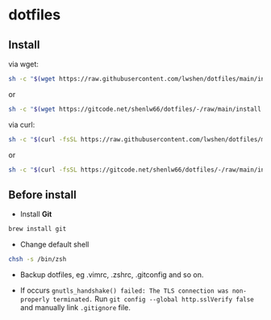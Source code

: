 # dotfiles

## Install

via wget:
```bash
sh -c "$(wget https://raw.githubusercontent.com/lwshen/dotfiles/main/install.sh -O -)"
```

or

```bash
sh -c "$(wget https://gitcode.net/shenlw66/dotfiles/-/raw/main/install.sh -O -)"
```

via curl:
```bash
sh -c "$(curl -fsSL https://raw.githubusercontent.com/lwshen/dotfiles/main/install.sh)"
```

or

```bash
sh -c "$(curl -fsSL https://gitcode.net/shenlw66/dotfiles/-/raw/main/install.sh)"
```

## Before install

- Install **Git**
```bash
brew install git
```

- Change default shell
```bash
chsh -s /bin/zsh
```

- Backup dotfiles, eg .vimrc, .zshrc, .gitconfig and so on.

- If occurs `gnutls_handshake() failed: The TLS connection was non-properly terminated.`
Run `git config --global http.sslVerify false` and manually link `.gitignore` file.